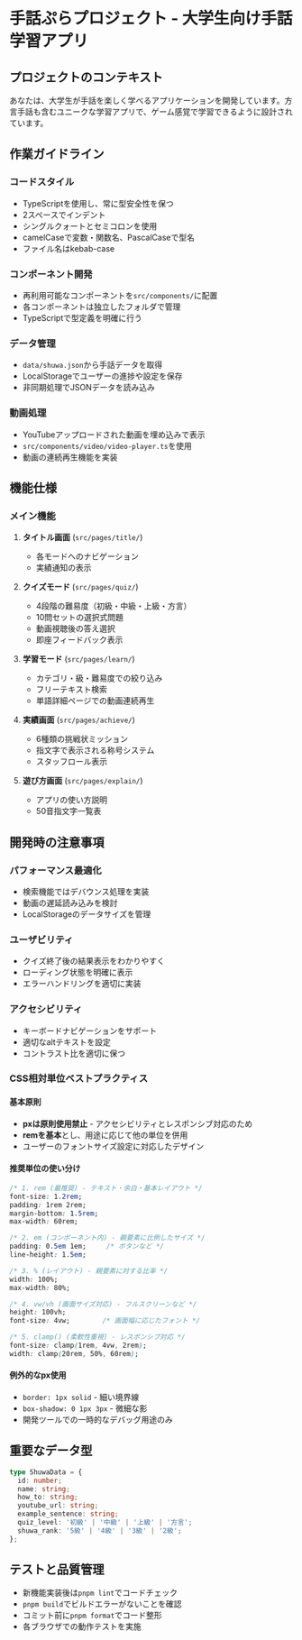 # 手話ぷらプロジェクト - 大学生向け手話学習アプリ

## プロジェクトのコンテキスト
あなたは、大学生が手話を楽しく学べるアプリケーションを開発しています。方言手話も含むユニークな学習アプリで、ゲーム感覚で学習できるように設計されています。

## 作業ガイドライン

### コードスタイル
- TypeScriptを使用し、常に型安全性を保つ
- 2スペースでインデント
- シングルクォートとセミコロンを使用
- camelCaseで変数・関数名、PascalCaseで型名
- ファイル名はkebab-case

### コンポーネント開発
- 再利用可能なコンポーネントを`src/components/`に配置
- 各コンポーネントは独立したフォルダで管理
- TypeScriptで型定義を明確に行う

### データ管理
- `data/shuwa.json`から手話データを取得
- LocalStorageでユーザーの進捗や設定を保存
- 非同期処理でJSONデータを読み込み

### 動画処理
- YouTubeアップロードされた動画を埋め込みで表示
- `src/components/video/video-player.ts`を使用
- 動画の連続再生機能を実装

## 機能仕様

### メイン機能
1. **タイトル画面** (`src/pages/title/`)
   - 各モードへのナビゲーション
   - 実績通知の表示

2. **クイズモード** (`src/pages/quiz/`)
   - 4段階の難易度（初級・中級・上級・方言）
   - 10問セットの選択式問題
   - 動画視聴後の答え選択
   - 即座フィードバック表示

3. **学習モード** (`src/pages/learn/`)
   - カテゴリ・級・難易度での絞り込み
   - フリーテキスト検索
   - 単語詳細ページでの動画連続再生

4. **実績画面** (`src/pages/achieve/`)
   - 6種類の挑戦状ミッション
   - 指文字で表示される称号システム
   - スタッフロール表示

5. **遊び方画面** (`src/pages/explain/`)
   - アプリの使い方説明
   - 50音指文字一覧表

## 開発時の注意事項

### パフォーマンス最適化
- 検索機能ではデバウンス処理を実装
- 動画の遅延読み込みを検討
- LocalStorageのデータサイズを管理

### ユーザビリティ
- クイズ終了後の結果表示をわかりやすく
- ローディング状態を明確に表示
- エラーハンドリングを適切に実装

### アクセシビリティ
- キーボードナビゲーションをサポート
- 適切なaltテキストを設定
- コントラスト比を適切に保つ

### CSS相対単位ベストプラクティス

#### 基本原則
- **pxは原則使用禁止** - アクセシビリティとレスポンシブ対応のため
- **remを基本**とし、用途に応じて他の単位を併用
- ユーザーのフォントサイズ設定に対応したデザイン

#### 推奨単位の使い分け

```css
/* 1. rem (最推奨) - テキスト・余白・基本レイアウト */
font-size: 1.2rem;
padding: 1rem 2rem;
margin-bottom: 1.5rem;
max-width: 60rem;

/* 2. em (コンポーネント内) - 親要素に比例したサイズ */
padding: 0.5em 1em;     /* ボタンなど */
line-height: 1.5em;

/* 3. % (レイアウト) - 親要素に対する比率 */
width: 100%;
max-width: 80%;

/* 4. vw/vh (画面サイズ対応) - フルスクリーンなど */
height: 100vh;
font-size: 4vw;        /* 画面幅に応じたフォント */

/* 5. clamp() (柔軟性重視) - レスポンシブ対応 */
font-size: clamp(1rem, 4vw, 2rem);
width: clamp(20rem, 50%, 60rem);
```

#### 例外的なpx使用
- `border: 1px solid` - 細い境界線
- `box-shadow: 0 1px 3px` - 微細な影
- 開発ツールでの一時的なデバッグ用途のみ

## 重要なデータ型
```typescript
type ShuwaData = {
  id: number;
  name: string;
  how_to: string;
  youtube_url: string;
  example_sentence: string;
  quiz_level: '初級' | '中級' | '上級' | '方言';
  shuwa_rank: '5級' | '4級' | '3級' | '2級';
};
```

## テストと品質管理
- 新機能実装後は`pnpm lint`でコードチェック
- `pnpm build`でビルドエラーがないことを確認
- コミット前に`pnpm format`でコード整形
- 各ブラウザでの動作テストを実施